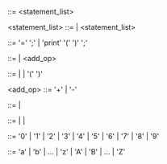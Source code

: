<program> ::= <statement_list>

<statement_list> ::= <statement> | <statement> <statement_list>

<statement> ::= <variable> '=' <expression> ';' | 'print' '(' <expression> ')' ';'

<expression> ::= <term> | <term> <add_op> <expression>

<term> ::= <integer> | <variable> | '(' <expression> ')'

<add_op> ::= '+' | '-'

<integer> ::= <digit> | <integer> <digit>

<variable> ::= <letter> | <variable> <letter> | <variable> <digit>

<digit> ::= '0' | '1' | '2' | '3' | '4' | '5' | '6' | '7' | '8' | '9'

<letter> ::= 'a' | 'b' | ... | 'z' | 'A' | 'B' | ... | 'Z'
